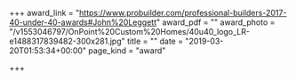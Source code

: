 +++
award_link = "https://www.probuilder.com/professional-builders-2017-40-under-40-awards#John%20Leggett"
award_pdf = ""
award_photo = "/v1553046797/OnPoint%20Custom%20Homes/40u40_logo_LR-e1488317839482-300x281.jpg"
title = ""
date = "2019-03-20T01:53:34+00:00"
page_kind = "award"

+++
